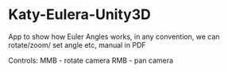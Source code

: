 # Katy-Eulera-Unity3D
App to show how Euler Angles works, in any convention, we can rotate/zoom/ set angle etc, manual in PDF

Controls:
MMB - rotate camera
RMB - pan camera
